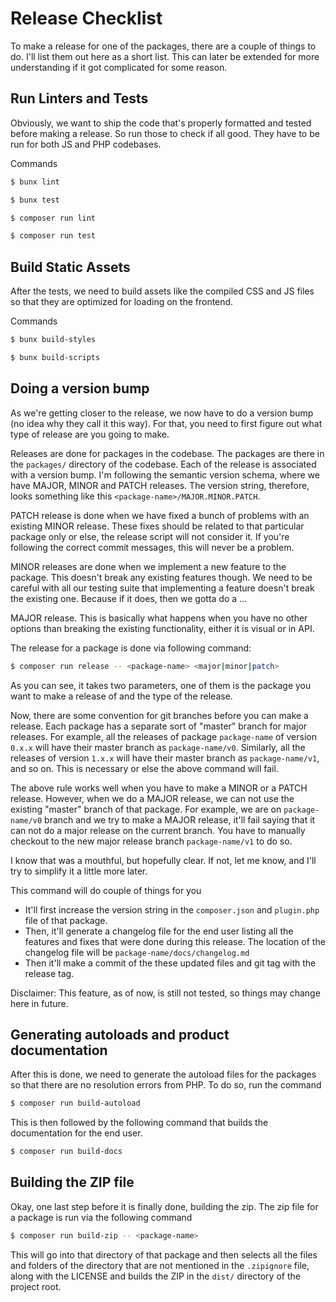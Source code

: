 
# Release Checklist

To make a release for one of the packages, there are a couple of things to do. I'll list them out here as a short list. This can later be extended for more understanding if it got complicated for some reason.

## Run Linters and Tests
Obviously, we want to ship the code that's properly formatted and tested before making a release. So run those to check if all good. They have to be run for both JS and PHP codebases.

Commands
```sh
$ bunx lint
```
```sh
$ bunx test
```
```sh
$ composer run lint
```
```sh
$ composer run test
```


## Build Static Assets
After the tests, we need to build assets like the compiled CSS and JS files so that they are optimized for loading on the frontend.

Commands
``` sh
$ bunx build-styles
```

``` sh
$ bunx build-scripts
```

## Doing a version bump
As we're getting closer to the release, we now have to do a version bump (no idea why they call it this way). For that, you need to first figure out what type of release are you going to make.

Releases are done for packages in the codebase. The packages are there in the `packages/` directory of the codebase. Each of the release is associated with a version bump. I'm following the semantic version schema, where we have MAJOR, MINOR and PATCH releases. The version string, therefore, looks something like this `<package-name>/MAJOR.MINOR.PATCH`.

PATCH release is done when we have fixed a bunch of problems with an existing MINOR release. These fixes should be related to that particular package only or else, the release script will not consider it. If you're following the correct commit messages, this will never be a problem.

MINOR releases are done when we implement a new feature to the package. This doesn't break any existing features though. We need to be careful with all our testing suite that implementing a feature doesn't break the existing one. Because if it does, then we gotta do a ...

MAJOR release. This is basically what happens when you have no other options than breaking the existing functionality, either it is visual or in API.

The release for a package is done via following command:
``` sh
$ composer run release -- <package-name> <major|minor|patch>
```
As you can see, it takes two parameters, one of them is the package you want to make a release of and the type of the release.

Now, there are some convention for git branches before you can make a release. Each package has a separate sort of "master" branch for major releases. For example, all the releases of package `package-name` of version `0.x.x` will have their master branch as `package-name/v0`. Similarly, all the releases of version `1.x.x` will have their master branch as `package-name/v1`, and so on. This is necessary or else the above command will fail.

The above rule works well when you have to make a MINOR or a PATCH release. However, when we do a MAJOR release, we can not use the existing "master" branch of that package. For example, we are on `package-name/v0` branch and we try to make a MAJOR release, it'll fail saying that it can not do a major release on the current branch. You have to manually checkout to the new major release branch `package-name/v1` to do so.

I know that was a mouthful, but hopefully clear. If not, let me know, and I'll try to simplify it a little more later.

This command will do couple of things for you
- It'll first increase the version string in the `composer.json` and `plugin.php` file of that package.
- Then, it'll generate a changelog file for the end user listing all the features and fixes that were done during this release. The location of the changelog file will be `package-name/docs/changelog.md`
- Then it'll make a commit of the these updated files and git tag with the release tag.

Disclaimer: This feature, as of now, is still not tested, so things may change here in future.


## Generating autoloads and product documentation
After this is done, we need to generate the autoload files for the packages so that there are no resolution errors from PHP. To do so, run the command
``` sh
$ composer run build-autoload
```

This is then followed by the following command that builds the documentation for the end user.
``` sh
$ composer run build-docs
```

## Building the ZIP file
Okay, one last step before it is finally done, building the zip. The zip file for a package is run via the following command
``` sh
$ composer run build-zip -- <package-name>
```

This will go into that directory of that package and then selects all the files and folders of the directory that are not mentioned in the `.zipignore` file, along with the LICENSE and builds the ZIP in the `dist/` directory of the project root.

